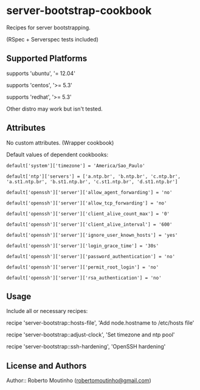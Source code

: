 # server-bootstrap-cookbook

Recipes for server bootstrapping.

(RSpec + Serverspec tests included)

## Supported Platforms

supports 'ubuntu', '= 12.04'

supports 'centos', '>= 5.3'

supports 'redhat', '>= 5.3'

Other distro may work but isn't tested.

## Attributes

No custom attributes. (Wrapper cookbook)

Default values of dependent cookbooks:


`default['system']['timezone'] = 'America/Sao_Paulo'`

`default['ntp']['servers'] = ['a.ntp.br', 'b.ntp.br', 'c.ntp.br', 'a.st1.ntp.br', 'b.st1.ntp.br', 'c.st1.ntp.br', 'd.st1.ntp.br']`

`default['openssh']['server']['allow_agent_forwarding'] = 'no'`

`default['openssh']['server']['allow_tcp_forwarding'] = 'no'`

`default['openssh']['server']['client_alive_count_max'] = '0'`

`default['openssh']['server']['client_alive_interval'] = '600'`

`default['openssh']['server']['ignore_user_known_hosts'] = 'yes'`

`default['openssh']['server']['login_grace_time'] = '30s'`

`default['openssh']['server']['password_authentication'] = 'no'`

`default['openssh']['server']['permit_root_login'] = 'no'`

`default['openssh']['server']['rsa_authentication'] = 'no'`


## Usage

Include all or necessary recipes:

recipe 'server-bootstrap::hosts-file', 'Add node.hostname to /etc/hosts file'

recipe 'server-bootstrap::adjust-clock', 'Set timezone and ntp pool'

recipe 'server-bootstrap::ssh-hardening', 'OpenSSH hardening'


## License and Authors

Author:: Roberto Moutinho (robertomoutinho@gmail.com)
